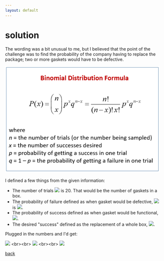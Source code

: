 ```yaml
---
layout: default
---
```


# solution

The wording was a bit unusual to me, but I believed that the point of the challenge was to find the probability of the company having to replace the package; two or more gaskets would have to be defective. 

![](images/binomial.png)

I defined a few things from the given information:

- The number of trials ![](https://latex.codecogs.com/svg.latex?\inline&space;n) is 20. That would be the number of gaskets in a box.
- The probability of failure defined as when gasket would be defective, ![](https://latex.codecogs.com/svg.latex?\inline&space;q&space;=&space;1&space;-&space;p) is ![](https://latex.codecogs.com/svg.latex?\inline&space;0.01).
- The probability of success defined as when gasket would be functional, ![](https://latex.codecogs.com/svg.latex?\inline&space;p&space;=&space;0.99).
- The desired "success" defined as the replacement of a whole box, ![](https://latex.codecogs.com/svg.latex?\inline&space;P(x\geq2)&space;=&space;1&space;-&space;P(x&space;<&space;2)).

Plugged in the numbers and I'd get:

![](https://latex.codecogs.com/svg.latex?P(x&space;\geq&space;19)&space;=&space;1&space;-&space;P(x&space;<&space;19)) <br><br>
![](https://latex.codecogs.com/svg.latex?P(x&space;\geq&space;19)&space;=&space;P(x&space;=&space;1)&space;-&space;P(x&space;=&space;2)&space;-&space;P(x&space;=&space;3)&space;-&space;P(x&space;=&space;4)&space;-&space;P(x&space;=&space;5)&space;-&space;P(x&space;=&space;6)&space;-&space;P(x&space;=&space;7)&space;-&space;P(x&space;=&space;8)&space;-&space;P(x&space;=&space;9)&space;-&space;P(x&space;=&space;10)&space;-&space;P(x&space;=&space;11)&space;-&space;P(x&space;=&space;12)&space;-&space;P(x&space;=&space;13)&space;-&space;P(x&space;=&space;14)&space;-&space;P(x&space;=&space;15)&space;-&space;P(x&space;=&space;16)&space;-&space;P(x&space;=&space;17)&space;-&space;P(x&space;=&space;18)) <br><br>
![](https://latex.codecogs.com/svg.latex?P(x\geq&space;19)&space;\sim&space;0.983141)

[back](./challenge.md)
